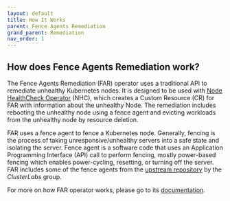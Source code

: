 ```yaml
---
layout: default
title: How It Works
parent: Fence Agents Remediation
grand_parent: Remediation
nav_order: 1
---
```


## How does Fence Agents Remediation work?

The Fence Agents Remediation (FAR) operator uses a traditional API to remediate unhealthy Kubernetes nodes.
It is designed to be used with [Node HealthCheck Operator](https://github.com/medik8s/node-healthcheck-operator) (NHC),
which creates a Custom Resource (CR) for FAR with information about the unhealthy Node.
The remediation includes rebooting the unhealthy node using a fence agent and evicting workloads from the unhealthy node by resource deletion.

FAR uses a fence agent to fence a Kubernetes node. Generally, fencing is the process of taking unresponsive/unhealthy servers into a safe state and isolating the server.
Fence agent is a software code that uses an Application Programming Interface (API) call to perform fencing, mostly power-based fencing which enables power-cycling, resetting, or turning off the server.
FAR includes some of the fence agents from the [upstream repository](https://github.com/ClusterLabs/fence-agents) by the *ClusterLabs* group.

For more on how FAR operator works, please go to its [documentation](https://github.com/medik8s/fence-agents-remediation#how-does-far-work).
